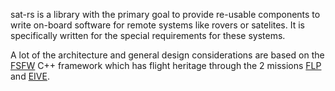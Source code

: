 sat-rs is a library with the primary goal to provide re-usable
components to write on-board software for remote systems like rovers or
satelites. It is specifically written for the special requirements for
these systems.

A lot of the architecture and general design considerations are based on the [FSFW](/projects/fsfw)
C++ framework which has flight heritage through the 2 missions
[FLP](https://www.irs.uni-stuttgart.de/en/research/satellitetechnology-and-instruments/smallsatelliteprogram/flying-laptop/)
and
[EIVE](https://www.irs.uni-stuttgart.de/en/research/satellitetechnology-and-instruments/smallsatelliteprogram/EIVE/).

